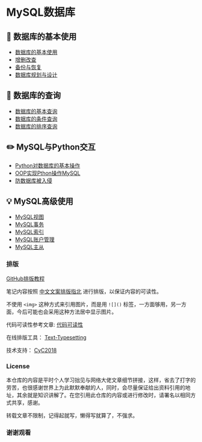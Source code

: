 MySQL数据库  
====

## :watermelon: 数据库的基本使用
- [数据库的基本使用](https://github.com/KissMyLady/MySQL/blob/master/Note/base_use1.md)  
- [增删改查](https://github.com/KissMyLady/MySQL/blob/master/Note/add_del_change_select.md)  
- [备份与恢复](https://github.com/KissMyLady/MySQL/blob/master/Note/backup_and_restore.md)  
- [数据库规划与设计](https://github.com/KissMyLady/MySQL/blob/master/Note/design_databases.md)  

## :wrench:  数据库的查询  
- [数据库的基本查询](https://github.com/KissMyLady/MySQL/blob/master/Note/select_from_databases1.md)  
- [数据库的条件查询](https://github.com/KissMyLady/MySQL/blob/master/Note/select_where.md)   
- [数据库的排序查询](https://github.com/KissMyLady/MySQL/blob/master/Note/select_order_by.md)  

## :pencil2: MySQL与Python交互  
- [Python对数据库的基本操作](https://github.com/KissMyLady/MySQL/blob/master/Note/py_mysql1.md)  
- [OOP实现Pthon操作MySQL](https://github.com/KissMyLady/MySQL/blob/master/Note/OOP_SQL.md)  
- [防数据库被入侵](https://github.com/KissMyLady/MySQL/blob/master/Note/mysql_defense1.md)  

## :bulb: MySQL高级使用  
- [MySQL视图](https://github.com/KissMyLady/MySQL/blob/master/Note/see_photo.md)  
- [MySQL事务](https://github.com/KissMyLady/MySQL/blob/master/Note/someting_do.md)   
- [MySQL索引](https://github.com/KissMyLady/MySQL/blob/master/Note/sql_index.md)   
- [MySQL账户管理](https://github.com/KissMyLady/MySQL/blob/master/Note/count_control.md)   
- [MySQL主从](https://github.com/KissMyLady/MySQL/blob/master/Note/main_and_slave.md)  

### 排版  

[GitHub排版教程](https://github.com/KissMyLady/MySQL/blob/master/Note/typesetting.md)  

笔记内容按照 [中文文案排版指北](https://github.com/sparanoid/chinese-copywriting-guidelines) 进行排版，以保证内容的可读性。  

不使用 `<img>` 这种方式来引用图片，而是用 `![]()` 标签，一方面够用，另一方面，今后可能也会采用这种方法居中显示图片。  

代码可读性参考文章:  [代码可读性](https://github.com/KissMyLady/MySQL/blob/master/Note/Clear_Read_code.md)  

在线排版工具： [Text-Typesetting](https://github.com/CyC2018/Text-Typesetting)  

技术支持： [CyC2018](https://github.com/CyC2018/Text-Typesetting)  

### License  
本仓库的内容是平时个人学习拙见与网络大佬文章细节拼接，这样，省去了打字的劳苦，也很感谢世界上为此默默奉献的人，同时，会尽量保证给出资料引用的地址，其余就是知识讲解了。在您引用此仓库的内容或进行修改时，请署名以相同方式共享，感谢。  

转载文章不限制，记得起就写，懒得写就算了，不强求。  

### 谢谢观看   


